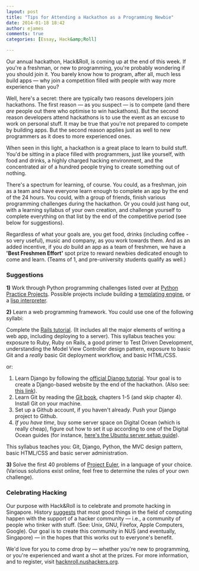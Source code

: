 ```yaml
---
layout: post
title: "Tips for Attending a Hackathon as a Programming Newbie"
date: 2014-01-18 18:42
author: ejames
comments: true
categories: [Essay, Hack&amp;Roll]

---
```

Our annual hackathon, Hack&amp;Roll, is coming up at the end of this week. If you're a freshman, or new to programming, you're probably wondering if you should join it. You barely know how to program, after all, much less build apps — why join a competition filled with people with way more experience than you?

Well, here's a secret: there are typically two reasons developers join hackathons. The first reason — as you suspect — is to compete (and there <em>are</em> people out there who optimise to win hackathons). But the second reason developers attend hackathons is to use the event as an excuse to work on personal stuff. It may be true that you're not prepared to compete by building apps. But the second reason applies just as well to new programmers as it does to more experienced ones.

When seen in this light, a hackathon is a great place to learn to build stuff. You'd be sitting in a place filled with programmers, just like yourself, with food and drinks, a highly charged hacking environment, and the concentrated air of a hundred people trying to create something out of nothing.

There's a spectrum for learning, of course. You could, as a freshman, join as a team and have everyone learn enough to complete an app by the end of the 24 hours. You could, with a group of friends, finish various programming challenges during the hackathon. Or you could just hang out, with a learning syllabus of your own creation, and challenge yourself to complete everything on that list by the end of the competitive period (see below for suggestions).

Regardless of what your goals are, you get food, drinks (including coffee - so very useful), music and company, as you work towards them. And as an added incentive, if you <em>do</em> build an app as a team of freshmen, we have a <strong>'Best Freshmen Effort'</strong> spot prize to reward newbies dedicated enough to come and learn. (Teams of 1, and pre-university students qualify as well.)
<h3>Suggestions</h3>
<strong>1)</strong> Work through Python programming challenges listed over at <a href="http://pythonpracticeprojects.com/">Python Practice Projects</a>. Possible projects include building a <a href="http://pythonpracticeprojects.com/templating-engine.html">templating engine</a>, or a <a href="http://pythonpracticeprojects.com/lisp.html">lisp interpreter</a>.

<strong>2)</strong> Learn a web programming framework. You could use one of the following syllabi:

Complete the <a href="http://ruby.railstutorial.org/">Rails tutorial</a>. (It includes all the major elements of writing a web app, including deploying to a server). This syllabus teaches you: exposure to Ruby, Ruby on Rails, a good primer to Test Driven Development, understanding the Model View Controller design pattern, exposure to basic Git and a <em>really </em>basic Git deployment workflow, and basic HTML/CSS.

or:
<ol>
	<li>Learn Django by following the <a href="https://docs.djangoproject.com/en/1.10/intro/tutorial01/">official Django tutorial</a>. Your goal is to create a Django-based website by the end of the hackathon. (Also see: <a href="http://elweb.co/want-to-learn-django-start-here/">this link</a>).</li>
	<li>Learn Git by reading the <a href="http://git-scm.com/book">Git book</a>, chapters 1-5 (and skip chapter 4). Install Git on your machine.</li>
	<li>Set up a Github account, if you haven't already. Push your Django project to Github.</li>
	<li><em>If you have time</em>, buy some server space on Digital Ocean (which is really cheap), figure out how to set it up according to one of the Digital Ocean guides (for instance, <a href="https://www.digitalocean.com/community/tutorials/initial-server-setup-with-ubuntu-14-04">here's the Ubuntu server setup guide</a>).</li>
</ol>
This syllabus teaches you: Git, Django, Python, the MVC design pattern, basic HTML/CSS and basic server administration.

<strong>3) </strong>Solve the first 40 problems of <a href="http://projecteuler.net/">Project Euler</a>, in a language of your choice. (Various solutions exist online, feel free to determine the rules of your own challenge).
<h3>Celebrating Hacking</h3>
Our purpose with Hack&amp;Roll is to celebrate and promote hacking in Singapore. History <a href="/why/">suggests</a> that most good things in the field of computing happen with the support of a hacker community — i.e., a community of people who tinker with stuff. (See: Unix, GNU, Firefox, Apple Computers, Google). Our goal is to create this community in NUS (and eventually, Singapore) — in the hopes that this works out to everyone's benefit.

We'd love for you to come drop by — whether you're new to programming, or you're experienced and want a shot at the prizes. For more information, and to register, visit <a href="http://hacknroll.nushackers.org/">hacknroll.nushackers.org</a>.
